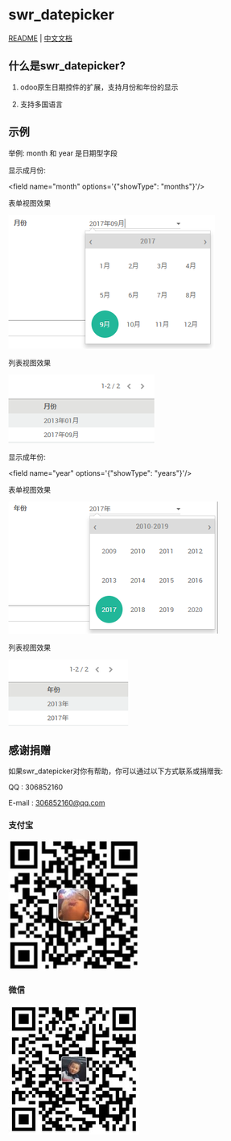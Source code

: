 # swr_datepicker

[README](README.md) | [中文文档](README_zh.md)

## 什么是swr_datepicker?

1. odoo原生日期控件的扩展，支持月份和年份的显示

2. 支持多国语言

## 示例

举例: month 和 year 是日期型字段

显示成月份:

&lt;field name="month" options='{"showType": "months"}'/&gt;

表单视图效果

![donation-month-c](/swr_datepicker/static/description/pic/month_c.png)

列表视图效果

![donation-month-list-c](/swr_datepicker/static/description/pic/month_list_c.png)

显示成年份:

&lt;field name="year" options='{"showType": "years"}'/&gt;

表单视图效果

![donation-year-c](/swr_datepicker/static/description/pic/year_c.png)

列表视图效果

![donation-year-list-c](/swr_datepicker/static/description/pic/year_list_c.png)

## 感谢捐赠

如果swr_datepicker对你有帮助，你可以通过以下方式联系或捐赠我:

QQ : 306852160

E-mail : 306852160@qq.com

### 支付宝

![donation-alipay](/swr_datepicker/static/description/pic/AliPay.jpg)

### 微信

![donation-wechatpay](/swr_datepicker/static/description/pic/WechatPay.jpg)
